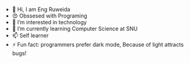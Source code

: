 - 👋 Hi, I am Eng Ruweida
- 😍 Obssesed with Programing
- 👀 I’m interested in technology
- 🌱 I’m currently learning Computer Science at SNU
- 📫 Self learner
- ⚡ Fun fact: programmers prefer dark mode, Because of light attracts bugs!

<!---
ruwaidacoding123/ruwaidacoding123 is a ✨ special ✨ repository because its `README.md` (this file) appears on your GitHub profile.
You can click the Preview link to take a look at your changes.
--->
